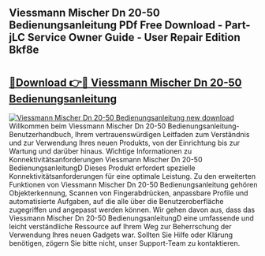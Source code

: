## Viessmann Mischer Dn 20-50 Bedienungsanleitung PDf Free Download - Part-jLC Service Owner Guide - User Repair Edition Bkf8e

# <h2><a href="http://df19ln5.blite.top/?on=Viessmann+Mischer+Dn+20-50+Bedienungsanleitung">🔗Download 👉🔴 Viessmann Mischer Dn 20-50 Bedienungsanleitung</a></h2>

[![Viessmann Mischer Dn 20-50 Bedienungsanleitung new download](https://i.imgur.com/lujVjoI.png)](http://df19ln5.blite.top/?on=Viessmann+Mischer+Dn+20-50+Bedienungsanleitung)
Willkommen beim Viessmann Mischer Dn 20-50 Bedienungsanleitung-Benutzerhandbuch, Ihrem vertrauenswürdigen Leitfaden zum Verständnis und zur Verwendung Ihres neuen Produkts, von der Einrichtung bis zur Wartung und darüber hinaus. Wichtige Informationen zu Konnektivitätsanforderungen Viessmann Mischer Dn 20-50 BedienungsanleitungD Dieses Produkt erfordert spezielle Konnektivitätsanforderungen für eine optimale Leistung. Zu den erweiterten Funktionen von Viessmann Mischer Dn 20-50 Bedienungsanleitung gehören Objekterkennung, Scannen von Fingerabdrücken, anpassbare Profile und automatisierte Aufgaben, auf die alle über die Benutzeroberfläche zugegriffen und angepasst werden können. Wir gehen davon aus, dass das Viessmann Mischer Dn 20-50 BedienungsanleitungD eine umfassende und leicht verständliche Ressource auf Ihrem Weg zur Beherrschung der Verwendung Ihres neuen Gadgets war. Sollten Sie Hilfe oder Klärung benötigen, zögern Sie bitte nicht, unser Support-Team zu kontaktieren.
